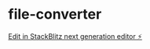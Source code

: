 # file-converter

[Edit in StackBlitz next generation editor ⚡️](https://stackblitz.com/~/github.com/EsmiK64/file-converter)